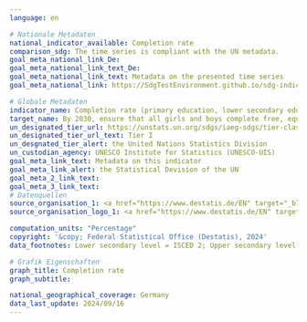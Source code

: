 ```yaml
---
language: en    

# Nationale Metadaten    
national_indicator_available: Completion rate    
comparison_sdg: The time series is compliant with the UN metadata.    
goal_meta_national_link_De:
goal_meta_national_link_text_De:
goal_meta_national_link_text: Metadata on the presented time series
goal_meta_national_link: https://SdgTestEnvironment.github.io/sdg-indicators/public/Meta/4.1.2.pdf    

# Globale Metadaten    
indicator_name: Completion rate (primary education, lower secondary education, upper secondary education)    
target_name: By 2030, ensure that all girls and boys complete free, equitable and quality primary and secondary education leading to relevant and effective learning outcomes    
un_designated_tier_url: https://unstats.un.org/sdgs/iaeg-sdgs/tier-classification/    
un_designated_tier_url_text: Tier I    
un_desgnated_tier_alert: the United Nations Statistics Division    
un_custodian_agency: UNESCO Institute for Statistics (UNESCO-UIS)    
goal_meta_link_text: Metadata on this indicator    
goal_meta_link_alert: the Statistical Devision of the UN    
goal_meta_2_link_text:     
goal_meta_3_link_text:         
# Datenquellen
source_organisation_1: <a href="https://www.destatis.de/EN" target="_blank"> Federal Statistical Office (Destatis) </a>
source_organisation_logo_1: <a href="https://www.destatis.de/EN" target="_blank"><img src="https://sdg-indikatoren.de/public/OrgImgEn/destatis.png" alt="Logo destatis" style="height:60px; width:148px"/></a>

computation_units: "Percentage"    
copyright: '&copy; Federal Statistical Office (Destatis), 2024'    
data_footnotes: Lower secondary level = ISCED 2; Upper secondary level = ISCED 3<br>• All persons who have at least one qualification from the ISCED levels are recorded.<br>•  At primary level (ISCED 1), no formal qualification is acquired with promotion to the 5th grade. A measurement by participation in lower secondary education is not practical due to the compulsory school attendance in Germany.    

# Grafik Eigenschaften    
graph_title: Completion rate
graph_subtitle:     

national_geographical_coverage: Germany    
data_last_update: 2024/09/16    
---
```


<span></span>
